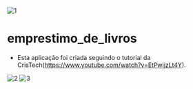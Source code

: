 ![1](https://i.imgur.com/ECi3xKS.png)

# emprestimo_de_livros

- Esta aplicação foi criada seguindo o tutorial da CrisTech(https://www.youtube.com/watch?v=EtPwjjzLt4Y).

![2](https://i.imgur.com/ECi3xKS.png)
![3](https://i.imgur.com/0EefsmX.png)
